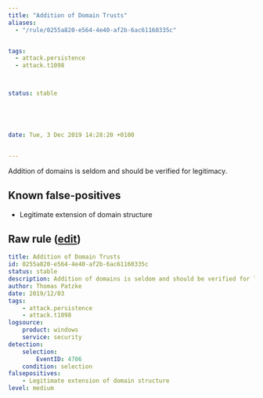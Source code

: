 ```yaml
---
title: "Addition of Domain Trusts"
aliases:
  - "/rule/0255a820-e564-4e40-af2b-6ac61160335c"


tags:
  - attack.persistence
  - attack.t1098



status: stable





date: Tue, 3 Dec 2019 14:28:20 +0100


---
```


Addition of domains is seldom and should be verified for legitimacy.

<!--more-->


## Known false-positives

* Legitimate extension of domain structure




## Raw rule ([edit](https://github.com/SigmaHQ/sigma/edit/master/rules/windows/builtin/security/win_susp_add_domain_trust.yml))
```yaml
title: Addition of Domain Trusts
id: 0255a820-e564-4e40-af2b-6ac61160335c
status: stable
description: Addition of domains is seldom and should be verified for legitimacy.
author: Thomas Patzke
date: 2019/12/03
tags:
    - attack.persistence
    - attack.t1098
logsource:
    product: windows
    service: security
detection:
    selection:
        EventID: 4706
    condition: selection
falsepositives:
    - Legitimate extension of domain structure
level: medium

```
